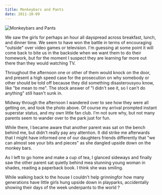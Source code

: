 ```yaml
---
title: Monkeybars and Pants
date: 2011-10-09
---
```


![Monkeybars and Pants](https://source.unsplash.com/03UCoidYvXw/1600x900)

We saw the girls for perhaps an hour all dayspread across breakfast, lunch, and dinner time. We seem to have won the battle in terms of encouraging "outside" over video games or television. I'm guessing at some point it will come back to bite us in the backside when we want them to do their homework, but for the moment I suspect they are learning far more out there than they would watching TV.

Throughout the afternoon one or other of them would knock on the door, and present a high speed case for the prosecution on why somebody or other should be told off because they did something disasterousyou know, like "be mean to me". The stock answer of "I didn't see it, so I can't do anything" still hasn't sunk in.

Midway through the afternoon I wandered over to see how they were all getting on, and took the photo above. Of course my arrival prompted instant superstar status, and my own little fan club. I'm not sure why, but not many parents seem to wander over to the park just for fun.

While there, I became aware that another parent was sat on the bench behind me, but didn't really pay any attention. It did strike me afterwards that I might have informed one of our daughters friends differently that "we can almost see your bits and pieces" as she dangled upside down on the monkey bars.

As I left to go home and make a cup of tea, I glanced sideways and finally saw the other parent sat quietly behind mea stunning young woman in shades, reading a paperback book. I think she was smiling.

While walking back to the house I couldn't help grinningfor how many generations have little girls hung upside down in playparks, accidentally showing their days of the week underpants to the world ?